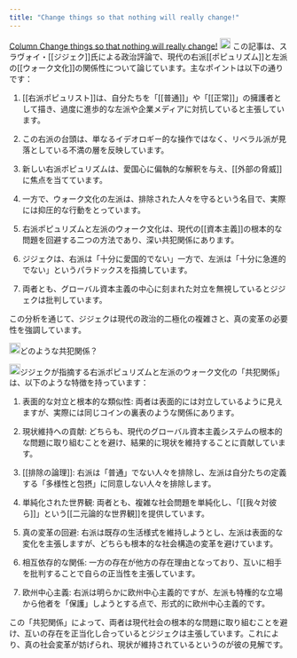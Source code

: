 ```yaml
---
title: "Change things so that nothing will really change!"
---
```


[Column Change things so that nothing will really change!](https://english.hani.co.kr/arti/english_edition/english_editorials/1149192.html?utm_source=twitter&utm_medium=social&utm_campaign=btn_share&utm_content=20240721)
<img src='https://scrapbox.io/api/pages/nishio/claude/icon' alt='claude.icon' height="19.5"/>
この記事は、スラヴォイ・[[ジジェク]]氏による政治評論で、現代の右派[[ポピュリズム]]と左派の[[ウォーク文化]]の関係性について論じています。主なポイントは以下の通りです：

1. [[右派ポピュリスト]]は、自分たちを「[[普通]]」や「[[正常]]」の擁護者として描き、過度に進歩的な左派や企業メディアに対抗していると主張しています。

2. この右派の台頭は、単なるイデオロギー的な操作ではなく、リベラル派が見落としている不満の層を反映しています。

3. 新しい右派ポピュリズムは、愛国心に偏執的な解釈を与え、[[外部の脅威]]に焦点を当てています。

4. 一方で、ウォーク文化の左派は、排除された人々を守るという名目で、実際には抑圧的な行動をとっています。

5. 右派ポピュリズムと左派のウォーク文化は、現代の[[資本主義]]の根本的な問題を回避する二つの方法であり、深い共犯関係にあります。

6. ジジェクは、右派は「十分に愛国的でない」一方で、左派は「十分に急進的でない」というパラドックスを指摘しています。

7. 両者とも、グローバル資本主義の中心に刻まれた対立を無視しているとジジェクは批判しています。

この分析を通じて、ジジェクは現代の政治的二極化の複雑さと、真の変革の必要性を強調しています。

<img src='https://scrapbox.io/api/pages/nishio/nishio/icon' alt='nishio.icon' height="19.5"/>どのような共犯関係？

<img src='https://scrapbox.io/api/pages/nishio/claude/icon' alt='claude.icon' height="19.5"/>ジジェクが指摘する右派ポピュリズムと左派のウォーク文化の「共犯関係」は、以下のような特徴を持っています：
1. 表面的な対立と根本的な類似性:
両者は表面的には対立しているように見えますが、実際には同じコインの裏表のような関係にあります。

2. 現状維持への貢献:
どちらも、現代のグローバル資本主義システムの根本的な問題に取り組むことを避け、結果的に現状を維持することに貢献しています。

3. [[排除の論理]]:
右派は「普通」でない人々を排除し、左派は自分たちの定義する「多様性と包摂」に同意しない人々を排除します。

4. 単純化された世界観:
両者とも、複雑な社会問題を単純化し、「[[我々対彼ら]]」という[[二元論的な世界観]]を提供しています。

5. 真の変革の回避:
右派は既存の生活様式を維持しようとし、左派は表面的な変化を主張しますが、どちらも根本的な社会構造の変革を避けています。

6. 相互依存的な関係:
一方の存在が他方の存在理由となっており、互いに相手を批判することで自らの正当性を主張しています。

7. 欧州中心主義:
右派は明らかに欧州中心主義的ですが、左派も特権的な立場から他者を「保護」しようとする点で、形式的に欧州中心主義的です。

この「共犯関係」によって、両者は現代社会の根本的な問題に取り組むことを避け、互いの存在を正当化し合っているとジジェクは主張しています。これにより、真の社会変革が妨げられ、現状が維持されているというのが彼の見解です。


